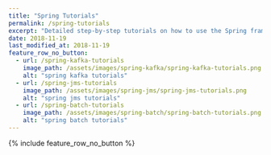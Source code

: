 ```yaml
---
title: "Spring Tutorials"
permalink: /spring-tutorials
excerpt: "Detailed step-by-step tutorials on how to use the Spring framework."
date: 2018-11-19
last_modified_at: 2018-11-19
feature_row_no_button:
  - url: /spring-kafka-tutorials
    image_path: /assets/images/spring-kafka/spring-kafka-tutorials.png
    alt: "spring kafka tutorials"
  - url: /spring-jms-tutorials
    image_path: /assets/images/spring-jms/spring-jms-tutorials.png
    alt: "spring jms tutorials"
  - url: /spring-batch-tutorials
    image_path: /assets/images/spring-batch/spring-batch-tutorials.png
    alt: "spring batch tutorials"
---
```


{% include feature_row_no_button %}
